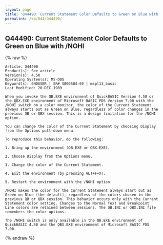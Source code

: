 ```yaml
---
layout: page
title: "Q44490: Current Statement Color Defaults to Green on Blue with /NOHI"
permalink: /kb/044/Q44490/
---
```


## Q44490: Current Statement Color Defaults to Green on Blue with /NOHI

{% raw %}

	Article: Q44490
	Product(s): See article
	Version(s): 4.50
	Operating System(s): MS-DOS
	Keyword(s): ENDUSER | SR# S890504-69 | mspl13_basic
	Last Modified: 20-DEC-1989
	
	When you invoke the QB.EXE environment of QuickBASIC Version 4.50 or
	the QBX.EXE environment of Microsoft BASIC PDS Version 7.00 with the
	/NOHI switch on a color monitor, the color of the Current Statement
	always starts out as Green on Blue, regardless of color changes in the
	previous QB or QBX session. This is a design limitation for the /NOHI
	option.
	
	You can change the color of the Current Statement by choosing Display
	from the Options pull-down menu.
	
	To reproduce this behavior, do the following:
	
	1. Bring up the environment (QB.EXE or QBX.EXE).
	
	2. Choose Display from the Options menu.
	
	3. Change the color of the Current Statement.
	
	4. Exit the environment (by pressing ALT+F+X).
	
	5. Restart the environment with the /NOHI option.
	
	/NOHI makes the color for the Current Statement always start out as
	Green on Blue (the default), regardless of the colors chosen in the
	previous QB or QBX session. This behavior occurs only with the Current
	Statement color setting. Changes to the Normal Text and Breakpoint
	Line colors are retained between sessions. The QB.INI or QBX.INI file
	remembers the color options.
	
	The /NOHI switch is only available in the QB.EXE environment of
	QuickBASIC 4.50 and the QBX.EXE environment of Microsoft BASIC PDS
	7.00.

{% endraw %}
